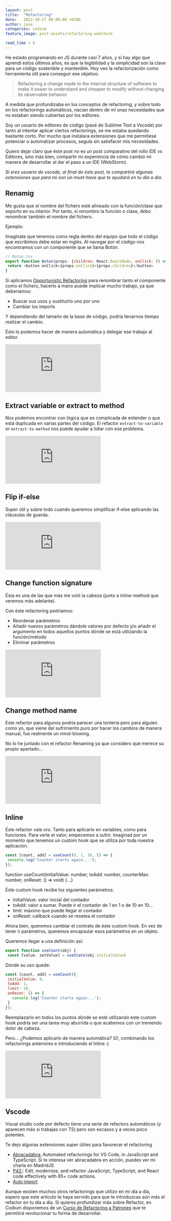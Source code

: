 ```yaml
---
layout: post
title:  "Refactoring"
date:   2022-10-27 08:00:00 +0100
author: jose
categories: codium
feature_image: post-assets/refactoring-webstorm

read_time : 6
---
```


He estado programando en JS durante casi 7 años, y si hay algo que aprendí estos últimos años, es que la legibilidad y la simplicidad son la clave para un código sostenible y mantenible. Hoy veo la refactorización como herramienta útil para conseguir ese objetivo.

> Refactoring a change made to the internal structure of software to make it easier to understand and cheaper to modify without changing its observable behavior


A medida que profundizaba en los conceptos de refactoring, y sobre todo en los refactorings automáticos, nacían dentro de mí unas necesidades que no estaban siendo cubiertas por los editores.

Soy un usuario de editores de código (pasé de Sublime Text a Vscode) por tanto al intentar aplicar ciertos refactorings, se me estaba quedando bastante corto. Por mucho que instalara extensiones que me permitiese potenciar o automatizar procesos, seguía sin satisfacer mis necesidades.

Quiero dejar claro que éste post no es un post comparativo del rollo IDE vs Editores, sino más bien, compartir mi experiencia de cómo cambió mi manera de desarrollar al dar el paso a un IDE (WebStorm).


<i>Si eres usuario de vscode, al final de éste post, te compartiré algunas extensiones que para mi son un must-have que te ayudará en tu día a día.</i>

## Renamig

Me gusta que el nombre del fichero esté alineado con la función/clase que exporto en su interior. Por tanto, si renombro la función o clase, debo renombrar también el nombre del fichero.

Ejemplo:

Imagínate que tenemos como regla dentro del equipo que todo el código que escribimos debe estar en inglés. Al navegar por el código nos encontramos con un componente que se llama Botón.

```javascript
// Boton.tsx
export function Boton(props: {children: React.ReactNode, onClick: () => void}) {
 return <button onClick={props.onClick}>{props.children}</button>
}
```

Si aplicamos <a href="https://martinfowler.com/bliki/OpportunisticRefactoring.html">Opportunistic Refactoring</a> para renombrar tanto el componente como el fichero, hacerlo a mano puede implicar mucho trabajo, ya que deberíamos:

- Buscar sus usos y sustituirlo uno por uno
- Cambiar los imports

Y dependiendo del tamaño de la base de código, podría llevarnos tiempo realizar el cambio.

Ésto lo podemos hacer de manera automática y delegar ese trabajo al editor.

<iframe class="video" src="https://www.youtube.com/embed/4eg0ijD6cjg" title="Refactoring - Rename Component" frameborder="0" allow="accelerometer; autoplay; clipboard-write; encrypted-media; gyroscope; picture-in-picture" allowfullscreen></iframe>


## Extract variable or extract to method

Nos podemos encontrar con lógica que es complicada de entender o que está duplicada en varias partes del código. El refactor `extract-to-variable` or `extract-to-method` nos puede ayudar a lidiar con ese problema.

<iframe class="video" src="https://www.youtube.com/embed/iXuAOcaDSek" title="Refactoring - Extract variable or method" frameborder="0" allow="accelerometer; autoplay; clipboard-write; encrypted-media; gyroscope; picture-in-picture" allowfullscreen></iframe>

## Flip if-else

Super útil y sobre todo cuando queremos simplificar if-else aplicando las cláusulas de guarda.

<iframe class="video" src="https://www.youtube.com/embed/CvsPATswRvU" title="Refactoring - Invert if else statements" frameborder="0" allow="accelerometer; autoplay; clipboard-write; encrypted-media; gyroscope; picture-in-picture" allowfullscreen></iframe>


## Change function signature

Ésta es una de las que más me voló la cabeza (junto a inline-method que veremos más adelante).

Con éste refactoring podríamos:
- Reordenar parámetros
- Añadir nuevos parámetros dándole valores por defecto y/o añadir el argumento en todos aquellos puntos dónde se está utilizando la función/método
- Eliminar parámetros

<iframe class="video" src="https://www.youtube.com/embed/mfhxPVZOFpI" title="Refactoring - Change Signature" frameborder="0" allow="accelerometer; autoplay; clipboard-write; encrypted-media; gyroscope; picture-in-picture" allowfullscreen></iframe>

## Change method name

Este refactor para algunos podría parecer una tontería pero para alguien como yo, que viene del sufrimiento puro por hacer los cambios de manera manual, fue realmente un mind-blowing.

No lo he juntado con el refactor Renaming ya que considero que merece su propio apartado…

<iframe class="video" src="https://www.youtube.com/embed/LFygWE1MLZs" title="Refactoring - Rename method" frameborder="0" allow="accelerometer; autoplay; clipboard-write; encrypted-media; gyroscope; picture-in-picture" allowfullscreen></iframe>

## Inline

Éste refactor vale oro. Tanto para aplicarlo en variables, como para funciones.
Para verle el valor, empecemos a sufrir. Imaginad por un momento que tenemos un custom hook que se utiliza por toda nuestra aplicación.

```javascript
const [count, add] = useCount(0, 1, 10, () => {
 console.log('Counter starts again...');
});
```

function useCount(initialValue: number, toAdd: number, counterMax: number, onReset: () => void) {...}

Éste custom hook recibe los siguientes parámetros:
- initialValue: valor inicial del contador
- toAdd: valor a sumar. Puede ir el contador de 1 en 1 o de 10 en 10…
- limit: máximo que puede llegar el contador
- onReset: callback cuando se resetea el contador

Ahora bien, queremos cambiar el contrato de éste custom hook. En vez de tener n parámetros, queremos encapsular esos parámetros en un objeto.

Queremos llegar a una definición así:

```javascript
export function useCount(obj) {
 const [value, setValue] = useState(obj.initialValue)
 ```

Dónde su uso quede:

```javascript
const [count, add] = useCount({
 initialValue: 0,
 toAdd: 1,
 limit: 10,
 onReset: () => {
   console.log('Counter starts again...');
 }
});
```

Reemplazarlo en todos los puntos dónde se esté utilizando este custom hook podría ser una tarea muy aburrida o que acabemos con un tremendo dolor de cabeza.

Pero… ¿Podemos aplicarlo de manera automática? Sí!, combinando los refactorings anteriores e introduciendo el Inline :)

<iframe class="video" src="https://www.youtube.com/embed/NDS_yNGyOgM" title="Refactoring - Inline variable or function" frameborder="0" allow="accelerometer; autoplay; clipboard-write; encrypted-media; gyroscope; picture-in-picture" allowfullscreen></iframe>

## Vscode

Visual studio code por defecto tiene una serie de refactors automáticos (y aparecen más si trabajas con TS) pero son escasos y a veces poco potentes.

Te dejo algunas extensiones super útiles para favorecer el refactoring

- <a href="https://marketplace.visualstudio.com/items?itemName=nicoespeon.abracadabra">Abracadabra:</a> Automated refactorings for VS Code, in JavaScript and TypeScript. Si te interesa ver abracadabra en acción, puedes ver mi charla en MadridJS
- <a href="https://marketplace.visualstudio.com/items?itemName=p42ai.refactor">P42:</a>: Edit, modernize, and refactor JavaScript, TypeScript, and React code effectively with 85+ code actions.
- <a href="https://marketplace.visualstudio.com/items?itemName=NuclleaR.vscode-extension-auto-import">Auto import</a>

Aunque existen muchos otros refactorings que utilizo en mi día a día, espero que este artículo te haya servido para que te introduzcas aún más el refactor en tu día a día. Si quieres profundizar más sobre Refactor, en Codium disponemos de un <a href="https://www.codium.team/curso-refactoring-a-patrones.html">Curso de Refactoring a Patrones</a> que te permitirá revolucionar tu forma de desarrollar.

